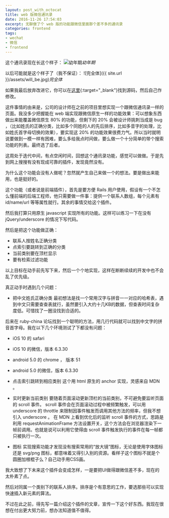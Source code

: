 ```yaml
---
layout: post_with_octocat
title: web 版微信通讯录
date: 2016-11-26 17:54:03
excerpt: 无聊做了个 web 版的功能跟微信里面那个差不多的通讯录
categories: frontend
tags: 
- wechat
- 微信
- frontend
---
```


这个通讯录现在长这个样子：
![幼年期](http://ww4.sinaimg.cn/large/60cdc5a5gw1fa5mumuv6sg20aw0j0kjm.gif)*幼年期*

以后可能就是这个样子了（我不保证）：
![完全体]({{ site.url }}/assets/will_be.jpg)*完全体*

如果我最后放弃改进它，你可以在[这里](https://github.com/yiyizym/contacts){:target="_blank"}找到源码，然后自己作修改。

这件事情的由来是，公司的设计师在之前的项目里想实现一个跟微信通讯录一样的页面。我没多少把握能在 web 端实现跟微信原生一样的功能效果：可以想象东西做出来能覆盖微信原生 80% 的功能，但剩下的 20% 会被设计师挑刺当成是 bug ，（比如姓氏的正确分类，比如多个同姓的人的先后排序，比如多音字的处理，比如姓氏首字母切换的效果），要实现这 20% 的功能效果很费力气。所以当时就明说要做到一模一样有困难，要么多给我点时间做，要么做一个十分简单的带个搜索功能的列表。最终选了后者。

这周处于迭代中间，有点空闲时间，回想这个通讯录功能，感觉可以做做。于是先到网上搜搜有没有现成可靠的插件，发现竟然没有。

为什么这个功能会没有人做呢？忽然就产生自己来做一个的想法。要是做出来能用，也是挺好的。

这个功能（或者说是前端插件），首先是要方便 Rails 用户使用，假设有一个不怎么懂前端的后端工程师，他只需要做一件事：提供一个联系人数组，每个元素有 id/name/url 等等属性就行。其余的事情交给这个插件。

然后我打算只用原生 javascript 实现所有的功能。这样可以练习一下在没有 jQuery/underscore 的情况下写代码。

然后是把这个功能做正确：

- 联系人按姓名正确分类
- 点索引要跳转到正确的分类
- 当前类别要在顶栏显示
- 要有检索过滤功能

以上目标在动手前先写下来，然后一个个地实现，这样在断断续续的开发中也不会乱了优先级。

真正动手时遇到几个问题：

- 把中文姓氏正确分类
 最初想法是找一个常用汉字与拼音一一对应的哈希表，遇到中文只需要查查表就行，虽然要引入大约十几KB的数据，但查表时间复杂度低。可惜找了一圈没找到合适的。

 后来在 ruby-china 论坛找到一个聪明的方法，用几行代码就可以找到中文字的拼音首字母。我在以下几个环境测试了下都没有问题：

 - iOS 10 的 safari

 - iOS 10 的微信，版本 6.3.30 

 - android 5.0 的 chrome ， 版本 51 

 - android 5.0 的微信，版本 6.3.30 


- 点击索引跳转到相应类别
 这个用 html 原生的 anchor 实现，灵感来自 MDN 。

- 实时更新当前类别
 要随着页面滚动更新顶栏的当前类别，不可避免要监听页面的 scroll 事件。 scroll 事件会在页面滚动过程中被频繁触发，可以用 underscore 的 throttle 来限制因事件触发而调用其他方法的频率，但我不想引入 underscore 。
 在 MDN 上看到优化后的监听 scroll 事件的方式，思路是利用 requestAnimationFrame 方法设置开关，这个方法会在浏览器渲染下一帧前调用。也就是说可以利用它使得由 scroll 事件触发执行的事件在每一帧都只被执行一次。

- 图标
 实现搜索功能才发现没有搜索常用的“放大镜”图标，无论是使用字体图标还是 svg/png 图标，都意味着又得引入别的资源。看样子这个图标不就是个圆圈加根棍子么？自己动手用CSS画。


我大致想了下未来这个插件会变成怎样，一是要把UI做得跟微信差不多，现在的太朴素了点。

然后对同属一个类别下的联系人排序。排序是个有意思的工作，要选那些可以实现快速插入新元素的算法。

不过在此之前，得先写一篇介绍这个插件的文章，宣传一下这个好东西。我现在很想在付出更大努力前，想办法知道值不值得。
